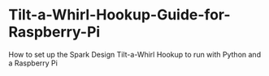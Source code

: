 # Tilt-a-Whirl-Hookup-Guide-for-Raspberry-Pi
How to set up the Spark Design Tilt-a-Whirl Hookup to run with Python and a Raspberry Pi
